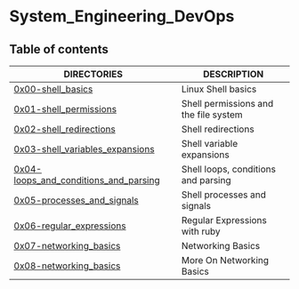 # System_Engineering_DevOps

## Table of contents
DIRECTORIES | DESCRIPTION
--------- | -----------
[0x00-shell_basics](https://github.com/mikechege01/alx-system_engineering-devops/tree/master/0x00-shell_basics) | Linux Shell basics
[0x01-shell_permissions](https://github.com/mikechege01/alx-system_engineering-devops/tree/master/0x01-shell_permissions) | Shell permissions and the file system
[0x02-shell_redirections](https://github.com/mikechege01/alx-system_engineering-devops/tree/master/0x02-shell_redirections) | Shell redirections
[0x03-shell_variables_expansions](https://github.com/mikechege01/alx-system_engineering-devops/tree/master/0x03-shell_variables_expansions) | Shell variable expansions
[0x04-loops_and_conditions_and_parsing](https://github.com/mikechege01/alx-system_engineering-devops/tree/master/0x04-loops_and_conditions_parsing) | Shell loops, conditions and parsing
[0x05-processes_and_signals](https://github.com/mikechege01/alx-system_engineering-devops/tree/master/0x05-process_and_signals) | Shell processes and signals
[0x06-regular_expressions](https://github.com/mikechege01/alx-system_engineering-devops/tree/master/0x05-process_and_signals) | Regular Expressions with ruby
[0x07-networking_basics](https://github.com/mikechege01/alx-system_engineering-devops/tree/master/0x07-networking_basics) | Networking Basics
[0x08-networking_basics](https://github.com/mikechege01/alx-system_engineering-devops/tree/master/0x08-networking_basics) | More On Networking Basics
